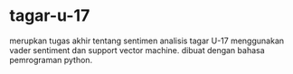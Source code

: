 # tagar-u-17
merupkan tugas akhir tentang sentimen analisis tagar U-17 menggunakan vader sentiment dan support vector machine.
dibuat dengan bahasa pemrograman python.
